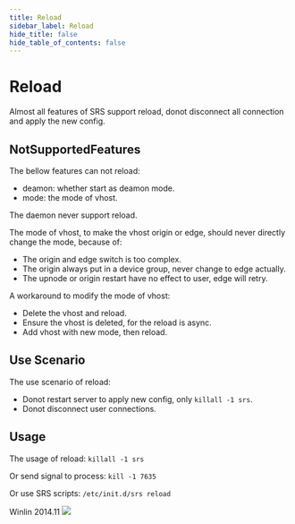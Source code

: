 ```yaml
---
title: Reload
sidebar_label: Reload
hide_title: false
hide_table_of_contents: false
---
```


# Reload

Almost all features of SRS support reload, donot disconnect 
all connection and apply the new config.

## NotSupportedFeatures

The bellow features can not reload:
* deamon: whether start as deamon mode.
* mode: the mode of vhost.

The daemon never support reload.

The mode of vhost, to make the vhost origin or edge, should never directly 
change the mode, because of:

* The origin and edge switch is too complex.
* The origin always put in a device group, never change to edge actually.
* The upnode or origin restart have no effect to user, edge will retry.

A workaround to modify the mode of vhost:
* Delete the vhost and reload.
* Ensure the vhost is deleted, for the reload is async.
* Add vhost with new mode, then reload.

## Use Scenario

The use scenario of reload:
* Donot restart server to apply new config, only `killall -1 srs`.
* Donot disconnect user connections.

## Usage

The usage of reload: `killall -1 srs`

Or send signal to process: `kill -1 7635`

Or use SRS scripts: `/etc/init.d/srs reload`

Winlin 2014.11
![](https://ossrs.net/gif/v1/sls.gif?site=ossrs.io&path=/lts/doc-en-5/doc/reload)


